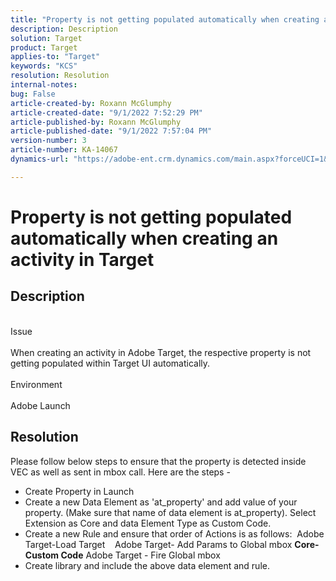 ```yaml
---
title: "Property is not getting populated automatically when creating an activity in Target"
description: Description
solution: Target
product: Target
applies-to: "Target"
keywords: "KCS"
resolution: Resolution
internal-notes: 
bug: False
article-created-by: Roxann McGlumphy
article-created-date: "9/1/2022 7:52:29 PM"
article-published-by: Roxann McGlumphy
article-published-date: "9/1/2022 7:57:04 PM"
version-number: 3
article-number: KA-14067
dynamics-url: "https://adobe-ent.crm.dynamics.com/main.aspx?forceUCI=1&pagetype=entityrecord&etn=knowledgearticle&id=80b37b96-2f2a-ed11-9db1-002248086a27"

---
```

# Property is not getting populated automatically when creating an activity in Target

## Description

<br>Issue<br><br>
When creating an activity in Adobe Target, the respective property is not getting populated within Target UI automatically.
<br><br>Environment<br><br>
Adobe Launch


## Resolution


Please follow below steps to ensure that the property is detected inside VEC as well as sent in mbox call. Here are the steps -

- Create Property in Launch
- Create a new Data Element as 'at_property' and add value of your property. (Make sure that name of data element is at_property). Select Extension as Core and data Element Type as Custom Code.
- Create a new Rule and ensure that order of Actions is as follows:  Adobe Target-Load Target    Adobe Target- Add Params to Global mbox  <b>Core-Custom Code</b>  Adobe Target - Fire Global mbox
- Create library and include the above data element and rule.



